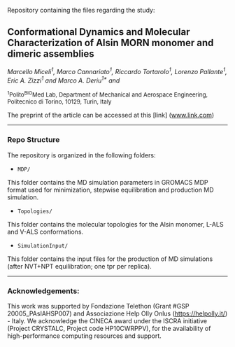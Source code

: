 Repository containing the files regarding the study: 

## Conformational Dynamics and Molecular Characterization of Alsin MORN monomer and dimeric assemblies

<i>Marcello Miceli<sup>1</sup>, Marco Cannariato<sup>1</sup>, Riccardo Tortarolo<sup>1</sup>, Lorenzo Pallante<sup>1</sup>, Eric A. Zizzi<sup>1</sup> and Marco A. Deriu<sup>1*</sup> and   </i>

<font size=2> <sup>1</sup>Polito<sup>BIO</sup>Med Lab, Department of Mechanical and Aerospace Engineering, Politecnico di Torino, 10129, Turin, Italy\
</font>

The preprint of the article can be accessed at this [link] (www.link.com)

--------


### Repo Structure

The repository is organized in the following folders:

 * `MDP/`

  This folder contains the MD simulation parameters in GROMACS MDP format used for minimization, stepwise equilibration and production MD simulation.

 * `Topologies/`

  This folder contains the molecular topologies for the Alsin monomer, L-ALS and V-ALS conformations.

 * `SimulationInput/`

  This folder contains the input files for the production of MD simulations (after NVT+NPT equilibration; one tpr per replica).
  
------

### Acknowledgements:

This work was supported by Fondazione Telethon (Grant #GSP 20005_PAsIAHSP007) and Associazione Help Olly Onlus (https://helpolly.it/) - Italy. We acknowledge the CINECA award under the ISCRA initiative (Project CRYSTALC, Project code HP10CWRPPV), for the availability of high-performance computing resources and support.
